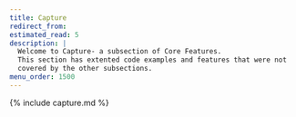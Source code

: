 ```yaml
---
title: Capture
redirect_from:
estimated_read: 5
description: |
  Welcome to Capture- a subsection of Core Features.
  This section has extented code examples and features that were not
  covered by the other subsections.
menu_order: 1500
---
```


{% include capture.md %}